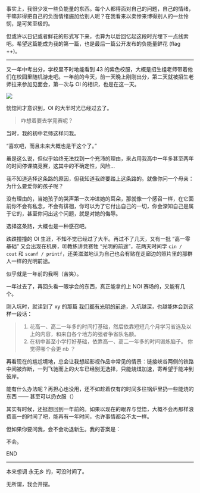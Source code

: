 事实上，我很少发一些负能量的东西。每个人都得面对自己的问题，自己的情绪，干嘛非得把自己的负面情绪施加给别人呢？在我看来以卖惨来博得别人的一丝怜悯，是可笑至极的。

但或许以日记或者鲜花的形式写下来，也算为以后回忆起这段时光埋下一点线索吧。希望这篇能成为我的第一篇，也是最后一篇公开发布的负能量鲜花 (flag ++)。

-----------

又一年中考出分，学校里不时地能看到 $43$ 的紫色校服，大概是招生组老师带着他们在校园里随机游走吧。一年前的今天，前一天晚上刚刚出分，第二天就被招生老师拉来参加见面会，第一次与 $\text{OI}$ 的相识，也是在这一天。

![](https://pic.imgdb.cn/item/64a4011b1ddac507cc633d38.jpg)

恍惚间才意识到，$\text{OI}$ 的大半时光已经过去了。

> 咋想着要去学竞赛呢？

当时，我的初中老师这样问我。

“喜欢吧，而且未来大概也是干这个了。” 

虽是这么说，但似乎始终无法找到一个充沛的理由，来占用我高中一年多甚至两年的时间停课搞竞赛，这其中的不确定性，风险... 

我不知道选择这条路的原因，但我知道我终要踏上这条路的。就像你问一个母亲：为什么要爱你的孩子呢？

没有理由的，当她孩子的哭声第一次冲进她的耳朵，那就像一个感召一样，在它面前你不会有私念，不会有徘徊，你可以为了它付出自己的一切，你会深知自己是属于它的，甚至你问出这个问题，就是对她的侮辱。

选择这条路，大概也是一种感召吧。

跌跌撞撞的 $\text{OI}$ 生涯，不知不觉已经过了大半。再过不了几天，又有一批 “高一零基础” 又会出现在机房，听教练讲竞赛牲 “光明的前途”，花两天时间学 `cin / cout` 和 `scanf / printf`，还美滋滋地认为自己也会有贴在走廊边的照片里的那群人一样的光明前途。

似乎就是一年前的我啊（苦笑）。

一年过去了，再回头看一眼学会的东西，真正能拿的上 $\text{N$\text{OI}$}$ 赛场的，又能有几个。

刚入坑时，就读到了 $\text{xy}$ 的那篇 [我们都有光明的前途](https://www.cnblogs.com/Xing-Ling/p/13546919.html)，入坑越深，也越能体会到这样一段话：

> 1. 花高一、高二一年多的时间打基础，然后依靠短短几个月学习省选及以上的内容，和来自各个地方的强者争省队名额。
> 2. 在初中甚至小学打好基础，依靠高一、高二一年多的时间锻炼脑子。
> 你觉得哪个会更 $\text{nb}$ ？

再看现在的尴尬境地，总会让我想起影视作品中常见的情景：链接峡谷两侧的铁路中间被炸断，一列飞驰而上的火车已经别无选择，只能烧煤加速，寄希望于能冲到彼岸。

能有什么办法呢？再担心也没用，还不如趁着仅有的时间多往锅炉里扔一些能烧的东西 —— 甚至可以扔衣服（）

其实有时候，还挺想回到一年前的。如果以现在的眼界与觉悟，大概不会再那样浪费高一的时间了吧，能再有一年时间，也许事情都会不太一样。

但如果你要问我，会不会劝退新生。我的答案是：

不会。

$\text{END}$

--------------

本来想调 永无乡 的，可没时间了。

无所谓，我会开摆。
